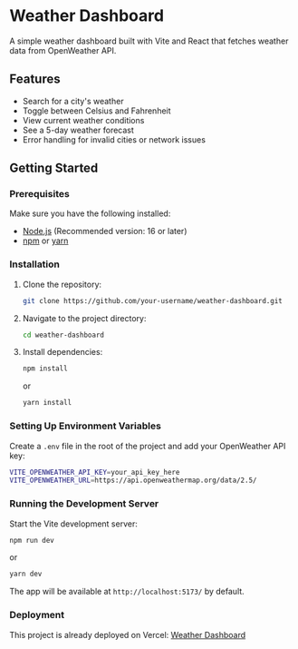 # Weather Dashboard

A simple weather dashboard built with Vite and React that fetches weather data from OpenWeather API.

## Features
- Search for a city's weather
- Toggle between Celsius and Fahrenheit
- View current weather conditions
- See a 5-day weather forecast
- Error handling for invalid cities or network issues

## Getting Started

### Prerequisites
Make sure you have the following installed:
- [Node.js](https://nodejs.org/) (Recommended version: 16 or later)
- [npm](https://www.npmjs.com/) or [yarn](https://yarnpkg.com/)

### Installation

1. Clone the repository:
   ```sh
   git clone https://github.com/your-username/weather-dashboard.git
   ```
2. Navigate to the project directory:
   ```sh
   cd weather-dashboard
   ```
3. Install dependencies:
   ```sh
   npm install
   ```
   or
   ```sh
   yarn install
   ```

### Setting Up Environment Variables

Create a `.env` file in the root of the project and add your OpenWeather API key:
```sh
VITE_OPENWEATHER_API_KEY=your_api_key_here
VITE_OPENWEATHER_URL=https://api.openweathermap.org/data/2.5/
```

### Running the Development Server

Start the Vite development server:
```sh
npm run dev
```
or
```sh
yarn dev
```
The app will be available at `http://localhost:5173/` by default.

### Deployment

This project is already deployed on Vercel: [Weather Dashboard](https://weather-dashboard-phi-pink.vercel.app/)


